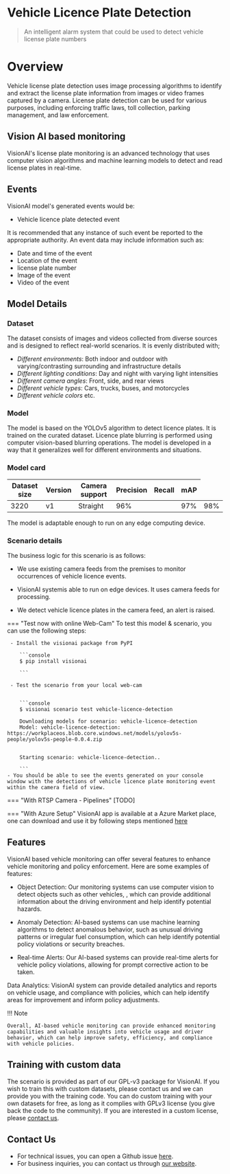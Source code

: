 # Vehicle Licence Plate Detection

> An intelligent alarm system that could be used to detect vehicle license plate numbers

# Overview
Vehicle license plate detection uses image processing algorithms to identify and extract the license plate information from images or video frames captured by a camera. License plate detection can be used for various purposes, including enforcing traffic laws, toll collection, parking management, and law enforcement.

## Vision AI based monitoring

VisionAI's license plate monitoring is an advanced technology that uses computer vision algorithms and machine learning models to detect and read license plates in real-time.

## Events

VisionAI model's generated events would be:

- Vehicle licence plate detected event

It is recommended that any instance of such event be reported to the appropriate authority.
An event data may include information such as:

- Date and time of the event
- Location of the event
- license plate number
- Image of the event
- Video of the event


## Model Details

### Dataset

The dataset consists of images and videos collected from diverse sources and is designed to reflect real-world scenarios. It is evenly distributed with;
 
- *Different environments*: Both indoor and outdoor with varying/contrasting surrounding and infrastructure details
- *Different lighting conditions*: Day and night with varying light intensities
- *Different camera angles*: Front, side, and rear views
- *Different vehicle types*: Cars, trucks, buses, and motorcycles
- *Different vehicle colors* etc.

### Model

The model is based on the YOLOv5 algorithm to detect licence plates. It is trained on the curated dataset. Licence plate blurring is performed using computer vision-based blurring operations. The model is developed in a way that it generalizes well for different environments and situations.

### Model card

 <div class="table">
    <table class="fl-table">
        <thead>
        <tr><th>Dataset size</th>
            <th>Version</th>
            <th>Camera support</th>
            <th>Precision</th>
            <th>Recall</th>
            <th> mAP  </th>  
        </thead>
        <tbody>
        <tr>
            <td>3220</td>
            <td>v1</td>
            <td>Straight</td>
            <td>96%<td>
            <td>97%</td>
            <td>98%</td>
        </tr>
        </tbody>
    </table>
</div>

The model is adaptable enough to run on any edge computing device.




### Scenario details

The business logic for this scenario is as follows: 

- We use existing camera feeds from the premises to monitor occurrences of vehicle licence events. 

- VisionAI systemis able to run on edge devices. It uses camera feeds for processing. 

- We detect vehicle licence plates in the camera feed, an alert is raised.


=== "Test now with online Web-Cam"
     To test this model & scenario, you can use the following steps:

     - Install the visionai package from PyPI
     
        ```console
        $ pip install visionai
        
        ```
     
     - Test the scenario from your local web-cam
     

        ```console
        $ visionai scenario test vehicle-licence-detection

        Downloading models for scenario: vehicle-licence-detection
        Model: vehicle-licence-detection: https://workplaceos.blob.core.windows.net/models/yolov5s-people/yolov5s-people-0.0.4.zip
        

        Starting scenario: vehicle-licence-detection..

        ```
    - You should be able to see the events generated on your console window with the detections of vehicle licence plate monitoring event within the camera field of view.

=== "With RTSP Camera - Pipelines"
     [TODO]
 
=== "With Azure Setup"
     VisionAI app is available at a Azure Market place, one can download and use it by following steps mentioned [here](../overview/azure-managed-app.md)



## Features

VisionAI based vehicle monitoring can offer several features to enhance vehicle monitoring and policy enforcement. Here are some examples of features:

- Object Detection: Our monitoring systems can use computer vision to detect objects such as other vehicles, , which can provide additional information about the driving environment and help identify potential hazards.



- Anomaly Detection: AI-based systems can use machine learning algorithms to detect anomalous behavior, such as unusual driving patterns or irregular fuel consumption, which can help identify potential policy violations or security breaches.

- Real-time Alerts: Our AI-based systems can provide real-time alerts for vehicle policy violations, allowing for prompt corrective action to be taken.

Data Analytics: VisionAI system can provide detailed analytics and reports on vehicle usage, and compliance with policies, which can help identify areas for improvement and inform policy adjustments.

!!! Note

    Overall, AI-based vehicle monitoring can provide enhanced monitoring capabilities and valuable insights into vehicle usage and driver behavior, which can help improve safety, efficiency, and compliance with vehicle policies.

## Training with custom data

The scenario is provided as part of our GPL-v3 package for VisionAI. If you wish to train this with custom datasets, please contact us and we can provide you with the training code. You can do custom training with your own datasets for free, as long as it complies with GPLv3 license (you give back the code to the community). If you are interested in a custom license, please [contact us](../company/contact.md).


## Contact Us

- For technical issues, you can open a Github issue [here](https://github.com/visionify/visionai).
- For business inquiries, you can contact us through [our website](https://visionify.ai/contact).